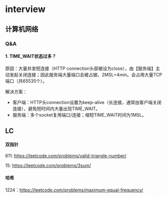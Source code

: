 # interview
## 计算机网络
### Q&A
#### 1. TIME_WAIT状态过多？
原因：大量并发短连接（HTTP connection头部被设为close），由【服务端】主动发起关闭连接；因此服务端大量端口会被占据，2MSL=4min。会占用大量TCP端口（共65535个）。

解决方案：
  * 客户端：HTTP头connection设置为keep-alive（长连接，通常由客户端关闭连接），避免短时间内大量出现TIME_WAIT。
  * 服务端：多个socket复用端口/连接；缩短TIME_WAIT时间为1MSL。


## LC
#### 双指针
611: https://leetcode.com/problems/valid-triangle-number/

15: https://leetcode.com/problems/3sum/
#### 哈希
1224：https://leetcode.com/problems/maximum-equal-frequency/
